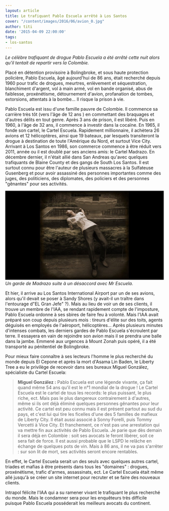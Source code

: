 ```yaml
---
layout: article
title: Le trafiquant Pablo Escuela arrêté à Los Santos
cover: "/content/images/2016/06/avion_0.jpg"
author: titi
date: '2015-04-09 22:00:00'
tags:
- los-santos
---
```


_Le célèbre trafiquant de drogue Pablo Escuela a été arrêté cette nuit alors qu'il tentait de repartir vers la Colombie._

Placé en détention provisoire à Bolingbroke, et sous haute protection policière, Pablo Escuela, âgé aujourd'hui de 86 ans, était recherché depuis 1960 pour trafic de drogues, meurtres, enlèvement et séquestration, blanchiment d'argent, vol à main armé, vol en bande organisé, abus de faiblesse, proxénétisme, détournement d'avion, profanation de tombes, extorsions, attentats à la bombe... Il risque la prison à vie.

Pablo Escuela est issu d'une famille pauvre de Colombie. Il commence sa carrière très tôt (vers l'âge de 12 ans ) en commettant des braquages et d'autres délits en tout genre. Après 3 ans de prison, il est libéré. Puis en 1960, à l'âge de 32 ans, il commence à investir dans la cocaïne. En 1965, il fonde son cartel, le Cartel Escuela. Rapidement millionnaire, il achètera 26 avions et 12 hélicoptères, ainsi que 19 bateaux, par lesquels transiteront la drogue à destination de toute l'Amérique du Nord, et surtout Vice City. Arrivant à Los Santos en 1986, son commerce commence à être réduit vers 2011, année ou il est doublé par ses anciens amis: le Cartel Madrazo. En décembre dernier, il n'était allié dans San Andreas qu'avec quelques trafiquants de Blaine County et des gangs de South Los Santos. Il est surtout connu pour être l'auteur de plusieurs massacres à la Sulfateuse Gusenberg et pour avoir assassiné des personnes importantes comme des juges, des politiciens, des diplomates, des policiers et des personnes "gênantes" pour ses activités.

![Un garde de Madrazo suite à un désaccord avec Mr Escuela.](/content/images/2016/06/madrazo%20garde.jpg)
_Un garde de Madrazo suite à un désaccord avec Mr Escuela._

Et hier, il arrive au Los Santos International Airport par un de ses avions, alors qu'il devait se poser à Sandy Shores (y avait-il un traître dans l'entourage d"EL Gran Jefe" ?). Mais au lieu de voir un de ses clients, il trouve un membre de l'IAA, se rendant rapidement compte de l'imposture, Pablo Escuela ordonne à ses sbires de faire feu à volonté. Mais l'IAA avait préparé son coup depuis plusieurs mois : tireurs d'élite sur des toits, agents déguisés en employés de l'aéroport, hélicoptères... Après plusieurs minutes d'intenses combats, les derniers gardes de Pablo Escuela s'écroulent par terre. Il essayera en vain de rejoindre son avion mais il se prendra une balle dans la jambe. Emmené aux urgences à Mount Zonah puis opéré, il a été transporté au pénitentiel de Bolingbroke.

Pour mieux faire connaître à ses lecteurs l'homme le plus recherché du monde depuis El Cepone et après la mort d'Asama Lin Baden, le Liberty Tree a eu le privilège de recevoir dans ses bureaux Miguel González, spécialiste du Cartel Escuela:

> **Miguel González :** Pablo Escuela est une légende vivante, ça fait quand même 54 ans qu'il est le n°1 mondial de la drogue ! Le Cartel Escuela est le cartel de tous les records: le plus puissant, le plus riche, ect. Mais pas le plus dangereux contrairement à d'autres, même si ils ont déjà éliminé quelques personnes gênantes pour leur activité. Ce cartel est peu connu mais il est présent partout au sud du pays, et c'est lui qui tire les ficelles d'une des 5 familles de mafieux de Liberty City. Il était aussi associé à Sonny Forelli, puis Tommy Vercetti à Vice City. Et franchement, ce n'est pas une arrestation qui va mettre fin aux activités de Pablo Escuela. Je parie que dès demain il sera déjà en Colombie : soit ses avocats le feront libérer, soit ce sera fait de force. Il est aussi probable que le LSPD le relâche en échange de quelques pots de vin. Mais à 86 ans, il ne va pas s'arrêter : sur son lit de mort, ses activités seront encore rentables.

En effet, le Cartel Escuela serait un des seuls avec quelques autres cartel, triades et mafias à être présents dans tous les "domaines" : drogues, proxénétisme, trafic d'armes, assassinats, ect. Le Cartel Escuela était même allé jusqu'à se créer un site internet pour recruter et se faire des nouveaux clients.

Intrapol félicite l'IAA qui a su ramener vivant le trafiquant le plus recherché du monde. Mais le condamner sera pour les enquêteurs très difficile puisque Pablo Escuela posséderait les meilleurs avocats du continent.

<!--kg-card-end: markdown-->
